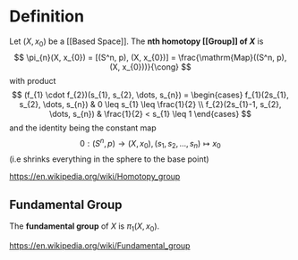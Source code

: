 # Definition

Let $(X, x_{0})$ be a [[Based Space]]. The **nth homotopy [[Group]] of $X$** is
$$
\pi_{n}(X, x_{0}) = [(S^n, p), (X, x_{0})] = \frac{\mathrm{Map}((S^n, p), (X, x_{0}))}{\cong}
$$
with product
$$
(f_{1} \cdot f_{2})(s_{1}, s_{2}, \dots, s_{n}) = \begin{cases}
f_{1}(2s_{1}, s_{2}, \dots, s_{n}) & 0 \leq s_{1} \leq \frac{1}{2} \\
f_{2}(2s_{1}-1, s_{2}, \dots, s_{n}) & \frac{1}{2} < s_{1} \leq 1
\end{cases}
$$
and the identity being the constant map
$$
0 : (S^n, p) \to (X, x_{0}), (s_{1}, s_{2}, \dots, s_{n}) \mapsto x_{0}
$$
(i.e shrinks everything in the sphere to the base point)

https://en.wikipedia.org/wiki/Homotopy_group

## Fundamental Group

The **fundamental group** of $X$ is $\pi_{1}(X, x_{0})$.

https://en.wikipedia.org/wiki/Fundamental_group 